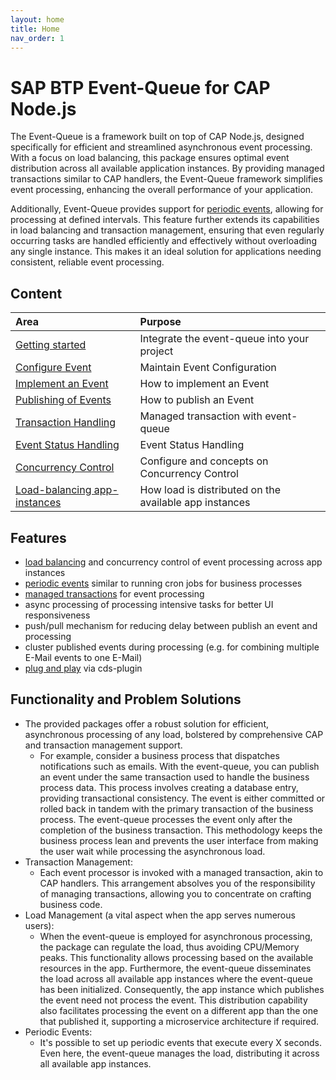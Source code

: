 ```yaml
---
layout: home
title: Home
nav_order: 1
---
```


# SAP BTP Event-Queue for CAP Node.js

The Event-Queue is a framework built on top of CAP Node.js, designed specifically for efficient and
streamlined asynchronous event processing. With a focus on load balancing, this package ensures optimal
event distribution across all available application instances. By providing managed transactions similar to CAP
handlers, the Event-Queue framework simplifies event processing, enhancing the overall performance of your application.

Additionally, Event-Queue provides support for [periodic events](/event-queue/configure-event/#periodic-events), allowing for processing at defined intervals. This
feature further extends its capabilities in load balancing and transaction management, ensuring that even regularly
occurring tasks are handled efficiently and effectively without overloading any single instance. This makes it an ideal
solution for applications needing consistent, reliable event processing.

## Content

| Area                                         | Purpose                                                |
| :------------------------------------------- | :----------------------------------------------------- |
| [Getting started](setup)                     | Integrate the event-queue into your project            |
| [Configure Event](configure-event)           | Maintain Event Configuration                           |
| [Implement an Event](implement-event)        | How to implement an Event                              |
| [Publishing of Events](publish-event)        | How to publish an Event                                |
| [Transaction Handling](transaction-handling) | Managed transaction with event-queue                   |
| [Event Status Handling](status-handling)     | Event Status Handling                                  |
| [Concurrency Control](setup)                 | Configure and concepts on Concurrency Control          |
| [Load-balancing app-instances](setup)        | How load is distributed on the available app instances |

## Features

- [load balancing](/event-queue/load-balancing) and concurrency control of event processing across app instances
- [periodic events](/event-queue/configure-event/#periodic-events) similar to running cron jobs for business processes
- [managed transactions](/event-queue/transaction-handling) for event processing
- async processing of processing intensive tasks for better UI responsiveness
- push/pull mechanism for reducing delay between publish an event and processing
- cluster published events during processing (e.g. for combining multiple E-Mail events to one E-Mail)
- [plug and play](setup) via cds-plugin

## Functionality and Problem Solutions

- The provided packages offer a robust solution for efficient, asynchronous processing of any load, bolstered by comprehensive CAP and transaction management support.
  - For example, consider a business process that dispatches notifications such as emails. With the event-queue, you can publish an event under the same transaction used to handle the business process data. This process involves creating a database entry, providing transactional consistency. The event is either committed or rolled back in tandem with the primary transaction of the business process. The event-queue processes the event only after the completion of the business transaction. This methodology keeps the business process lean and prevents the user interface from making the user wait while processing the asynchronous load.
- Transaction Management:
  - Each event processor is invoked with a managed transaction, akin to CAP handlers. This arrangement absolves you of the responsibility of managing transactions, allowing you to concentrate on crafting business code.
- Load Management (a vital aspect when the app serves numerous users):
  - When the event-queue is employed for asynchronous processing, the package can regulate the load, thus avoiding CPU/Memory peaks. This functionality allows processing based on the available resources in the app. Furthermore, the event-queue disseminates the load across all available app instances where the event-queue has been initialized. Consequently, the app instance which publishes the event need not process the event. This distribution capability also facilitates processing the event on a different app than the one that published it, supporting a microservice architecture if required.
- Periodic Events:
  - It's possible to set up periodic events that execute every X seconds. Even here, the event-queue manages the load, distributing it across all available app instances.
